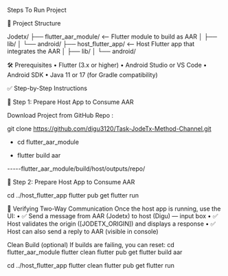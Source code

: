 Steps To Run Project

📂 Project Structure

Jodetx/
├── flutter_aar_module/        <-- Flutter module to build as AAR
│   ├── lib/
│   └── android/
├── host_flutter_app/          <-- Host Flutter app that integrates the AAR
│   ├── lib/
│   └── android/

🛠️ Prerequisites
•	Flutter (3.x or higher)
•	Android Studio or VS Code
•	Android SDK
•	Java 11 or 17 (for Gradle compatibility)

✅ Step-by-Step Instructions

🔹 Step 1: Prepare Host App to Consume AAR

Download Project from GitHub Repo :

git clone https://github.com/digu3120/Task-JodeTx-Method-Channel.git

- cd flutter_aar_module

- flutter build aar

-----flutter_aar_module/build/host/outputs/repo/


🔹 Step 2: Prepare Host App to Consume AAR

cd ../host_flutter_app
flutter pub get
flutter run

🧪 Verifying Two-Way Communication
Once the host app is running, use the UI:
•	✅ Send a message from AAR (Jodetx) to host (Digu) — input box
•	✅ Host validates the origin ([JODETX_ORIGIN]) and displays a response
•	✅ Host can also send a reply to AAR (visible in console)

Clean Build (optional)
If builds are failing, you can reset:
cd flutter_aar_module
flutter clean
flutter pub get
flutter build aar

cd ../host_flutter_app
flutter clean
flutter pub get
flutter run


